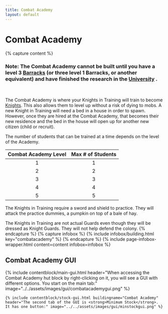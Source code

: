 ```yaml
---
title: Combat Academy
layout: default
---
```

# Combat Academy

{% capture content %}
### Note: The Combat Academy cannot be built until you have a level 3 [Barracks](../../source/buildings/barracks) (or three level 1 Barracks, or another equivalent) and have finished the research in the [University](../../source/buildings/university) .
<br> 

The Combat Academy is where your Knights in Training will train to become [Knights](../../source/workers/knight). This also allows them to level up without a risk of dying to mobs. A new Knight in Training will need a bed in a house in order to spawn. However, once they are hired at the Combat Academy, that becomes their new residence and the bed in the house will open up for another new citizen (child or recruit).

The number of students that can be trained at a time depends on the level of the Academy. 

| Combat Academy Level | Max # of Students |
| :------------------: | :---------------: |
|          1           |         1         |
|          2           |         2         |
|          3           |         3         |
|          4           |         4         |
|          5           |         5         |

The Knights in Training require a sword and shield to practice. They will attack the practice dummies, a pumpkin on top of a bale of hay. 

The Knights in Training are not actual Guards even though they will be dressed as Knight Guards. They will not help defend the colony.
{% endcapture %}
{% capture infobox %}
{% include infobox/building.html key="combatacademy" %}
{% endcapture %}
{% include page-infobox-wrapper.html content=content infobox=infobox %}

## Combat Academy GUI

<div class="row">
  <div class="col">
    {% include contentblock/main-gui.html header="When accessing the Combat Academy hut block by right-clicking on it, you will see a GUI with different options. You start on the main tab:" image="../../assets/images/gui/combatacademygui.png" %}

    {% include contentblock/stock-gui.html buildingname="Combat Academy" header="The second tab of the GUI is <strong>Minimum Stock</strong>. It has one button:" image="../../assets/images/gui/minstockgui.png" %}

  </div>
</div>

